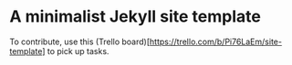 # A minimalist Jekyll site template

To contribute, use this (Trello board)[https://trello.com/b/Pi76LaEm/site-template] to pick up tasks.
